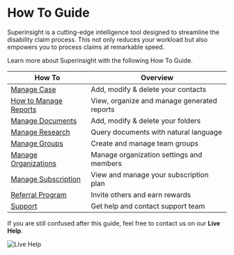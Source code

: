 # How To Guide

Superinsight is a cutting-edge intelligence tool designed to streamline the disability claim process. This not only reduces your workload but also empowers you to process claims at remarkable speed.

Learn more about Superinsight with the following How To Guide.

| How To                                       | Overview                            |
| ---------------------------------            | ----------------------------------- |
| [Manage Case](case-contact.md)               | Add, modify & delete your contacts  |
| [How to Manage Reports](manage-reports.md)      | View, organize and manage generated reports|
| [Manage Documents](case-folder.md)            | Add, modify & delete your folders   |
| [Manage Research](research.md)               | Query documents with natural language|
| [Manage Groups](groups.md)                   | Create and manage team groups       |
| [Manage Organizations](organizations.md)     | Manage organization settings and members|
| [Manage Subscription](subscription.md)       | View and manage your subscription plan|
| [Referral Program](referral.md)              | Invite others and earn rewards      |
| [Support](support.md)                        | Get help and contact support team  |


If you are still confused after this guide, feel free to contact us on our **Live Help**.

![Live Help](../assets/images/tutorial/live-help.png)
